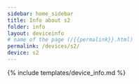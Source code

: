 ```yaml
---
sidebar: home_sidebar
title: Info about s2
folder: info
layout: deviceinfo
# name of the page (/{{permalink}}.html)
permalink: /devices/s2/
device: s2
---
```

{% include templates/device_info.md %}
